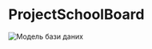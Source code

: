 # ProjectSchoolBoard
![Модель бази даних](D:\ORM\ProjectSchoolBoard\images\drawSQL-image-export-2024-06-17.png)

